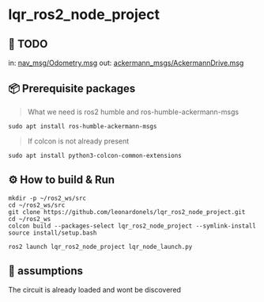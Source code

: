 # lqr_ros2_node_project

## :memo: TODO
in: [nav_msg/Odometry.msg](https://docs.ros.org/en/noetic/api/nav_msgs/html/msg/Odometry.html)
out: [ackermann_msgs/AckermannDrive.msg](https://docs.ros.org/en/noetic/api/ackermann_msgs/html/msg/AckermannDrive.html)

## :package: Prerequisite packages
> What we need is ros2 humble and ros-humble-ackermann-msgs
```
sudo apt install ros-humble-ackermann-msgs
```
> If colcon is not already present
```
sudo apt install python3-colcon-common-extensions
```

## :gear: How to build & Run
```commandline
mkdir -p ~/ros2_ws/src
cd ~/ros2_ws/src
git clone https://github.com/leonardonels/lqr_ros2_node_project.git
cd ~/ros2_ws
colcon build --packages-select lqr_ros2_node_project --symlink-install
source install/setup.bash
```
```commandline
ros2 launch lqr_ros2_node_project lqr_node_launch.py
```

## :notebook_with_decorative_cover: assumptions
The circuit is already loaded and wont be discovered
